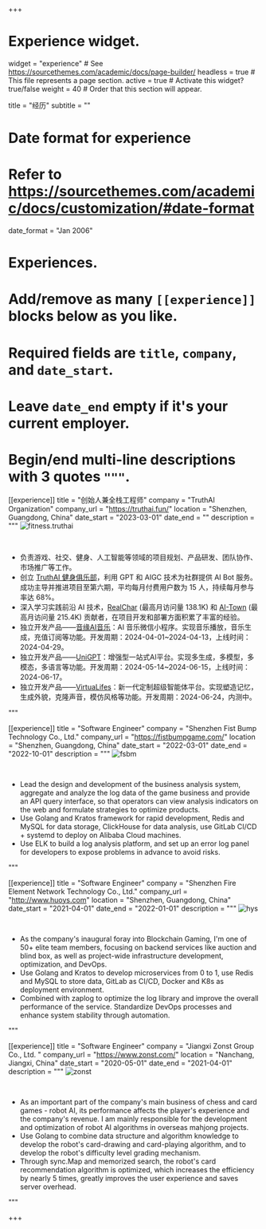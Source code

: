 +++
# Experience widget.
widget = "experience"  # See https://sourcethemes.com/academic/docs/page-builder/
headless = true  # This file represents a page section.
active = true  # Activate this widget? true/false
weight = 40  # Order that this section will appear.

title = "经历"
subtitle = ""

# Date format for experience
#   Refer to https://sourcethemes.com/academic/docs/customization/#date-format
date_format = "Jan 2006"

# Experiences.
#   Add/remove as many `[[experience]]` blocks below as you like.
#   Required fields are `title`, `company`, and `date_start`.
#   Leave `date_end` empty if it's your current employer.
#   Begin/end multi-line descriptions with 3 quotes `"""`.
[[experience]]
  title = "创始人兼全栈工程师"
  company = "TruthAI Organization"
  company_url = "https://truthai.fun/"
  location = "Shenzhen, Guangdong, China"
  date_start = "2023-03-01"
  date_end = ""
  description = """
<img data-src="/media/fitness.truthai.png" alt="fitness.truthai" style="padding-bottom: 30px;" class="lazyload">

- 负责游戏、社交、健身、人工智能等领域的项目规划、产品研发、团队协作、市场推广等工作。
- 创立 [TruthAI 健身俱乐部](https://github.com/TruthAIOrg/ai-fitness-club)，利用 GPT 和 AIGC 技术为社群提供 AI Bot 服务。成功主导并推进项目至第六期，平均每月付费用户数为 15 人，持续每月参与率达 68%。
- 深入学习实践前沿 AI 技术，[RealChar](https://realchar.ai/) (最高月访问量 138.1K) 和 [AI-Town](https://www.convex.dev/ai-town) (最高月访问量 215.4K) 贡献者，在项目开发和部署方面积累了丰富的经验。
- 独立开发产品——[音缘AI音乐](https://img.ifree258.top/me.ifree.love/projects/yy_mp_code.png)：AI 音乐微信小程序。实现音乐播放，音乐生成，充值订阅等功能。开发周期：2024-04-01~2024-04-13，上线时间：2024-04-29。
- 独立开发产品——[UniGPT](https://unigpt.vip)：增强型一站式AI平台。实现多生成，多模型，多模态，多语言等功能。开发周期：2024-05-14~2024-06-15，上线时间：2024-06-17。
- 独立开发产品——[VirtuaLifes](https://virtualifes.com)：新一代定制超级智能体平台。实现塑造记忆，生成外貌，克隆声音，模仿风格等功能。开发周期：2024-06-24，内测中。

"""

[[experience]]
  title = "Software Engineer"
  company = "Shenzhen Fist Bump Technology Co., Ltd."
  company_url = "https://fistbumpgame.com/"
  location = "Shenzhen, Guangdong, China"
  date_start = "2022-03-01"
  date_end = "2022-10-01"
  description = """
<img data-src="/media/fsbm.jpg" alt="fsbm" style="padding-bottom: 30px;" class="lazyload">

- Lead the design and development of the business analysis system, aggregate and analyze the log data of the game business and provide an API query interface, so that operators can view analysis indicators on the web and formulate strategies to optimize products.
- Use Golang and Kratos framework for rapid development, Redis and MySQL for data storage, ClickHouse for data analysis, use GitLab CI/CD + systemd to deploy on Alibaba Cloud machines.
- Use ELK to build a log analysis platform, and set up an error log panel for developers to expose problems in advance to avoid risks.

"""

[[experience]]
  title = "Software Engineer"
  company = "Shenzhen Fire Element Network Technology Co., Ltd."
  company_url = "http://www.huoys.com"
  location = "Shenzhen, Guangdong, China"
  date_start = "2021-04-01"
  date_end = "2022-01-01"
  description = """
<img data-src="/media/hys.jpg" alt="hys" style="padding-bottom: 30px;" class="lazyload">

-	As the company's inaugural foray into Blockchain Gaming, I'm one of 50+ elite team members, focusing on backend services like auction and blind box, as well as project-wide infrastructure development, optimization, and DevOps.
-	Use Golang and Kratos to develop microservices from 0 to 1, use Redis and MySQL to store data, GitLab as CI/CD, Docker and K8s as deployment environment.
-	Combined with zaplog to optimize the log library and improve the overall performance of the service. Standardize DevOps processes and enhance system stability through automation.

"""

[[experience]]
  title = "Software Engineer"
  company = "Jiangxi Zonst Group Co., Ltd.	"
  company_url = "https://www.zonst.com/"
  location = "Nanchang, Jiangxi, China"
  date_start = "2020-05-01"
  date_end = "2021-04-01"
  description = """
<img data-src="/media/zonst.jpg" alt="zonst" style="padding-bottom: 30px;" class="lazyload">

-	As an important part of the company's main business of chess and card games - robot AI, its performance affects the player's experience and the company's revenue. I am mainly responsible for the development and optimization of robot AI algorithms in overseas mahjong projects.
-	Use Golang to combine data structure and algorithm knowledge to develop the robot's card-drawing and card-playing algorithm, and to develop the robot's difficulty level grading mechanism.
-	Through sync.Map and memorized search, the robot's card recommendation algorithm is optimized, which increases the efficiency by nearly 5 times, greatly improves the user experience and saves server overhead.

"""

+++
